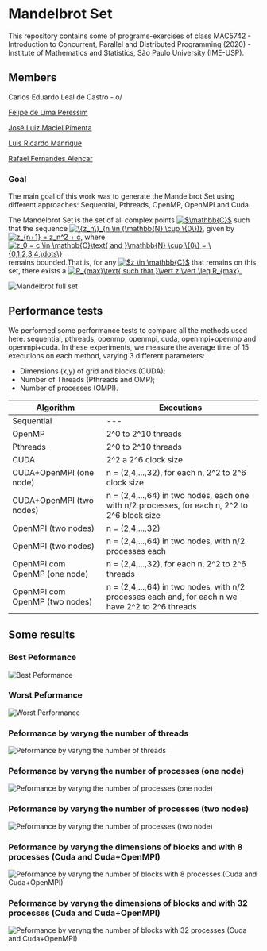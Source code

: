 # Mandelbrot Set

This repository contains some of programs-exercises of class MAC5742 - Introduction to Concurrent, Parallel and Distributed Programming (2020) - Institute of Mathematics and Statistics, São Paulo University (IME-USP).

## Members
Carlos Eduardo Leal de Castro - o/

[Felipe de Lima Peressim](https://github.com/feperessim)

[José Luiz Maciel Pimenta](https://github.com/JoseLuiz432)

[Luis Ricardo Manrique](https://github.com/lllmanriquelll)

[Rafael Fernandes Alencar](https://github.com/rafalencar1997)

### Goal
The main goal of this work was to generate the Mandelbrot Set using different approaches: Sequential, Pthreads, OpenMP, OpenMPI and Cuda.

The Mandelbrot Set is the set of all complex points <a href="https://www.codecogs.com/eqnedit.php?latex=\inline&space;$\mathbb{C}$" target="_blank"><img src="https://latex.codecogs.com/png.latex?\inline&space;$\mathbb{C}$" title="$\mathbb{C}$" /></a> such that the sequence <a href="https://www.codecogs.com/eqnedit.php?latex=\inline&space;\{z_n\}_{n&space;\in&space;(\mathbb{N}&space;\cup&space;\{0\})}" target="_blank"><img src="https://latex.codecogs.com/png.latex?\inline&space;\{z_n\}_{n&space;\in&space;(\mathbb{N}&space;\cup&space;\{0\})}" title="\{z_n\}_{n \in (\mathbb{N} \cup \{0\})}" /></a>, given by <a href="https://www.codecogs.com/eqnedit.php?latex=\inline&space;z_{n&plus;1}&space;=&space;z_n^2&space;&plus;&space;c," target="_blank"><img src="https://latex.codecogs.com/png.latex?\inline&space;z_{n&plus;1}&space;=&space;z_n^2&space;&plus;&space;c," title="z_{n+1} = z_n^2 + c," /></a> where <a href="https://www.codecogs.com/eqnedit.php?latex=\inline&space;z_0&space;=&space;c&space;\in&space;\mathbb{C}\text{&space;and&space;}\mathbb{N}&space;\cup&space;\{0\}&space;=&space;\{0,1,2,3,4,\dots\}" target="_blank"><img src="https://latex.codecogs.com/png.latex?\inline&space;z_0&space;=&space;c&space;\in&space;\mathbb{C}\text{&space;and&space;}\mathbb{N}&space;\cup&space;\{0\}&space;=&space;\{0,1,2,3,4,\dots\}" title="z_0 = c \in \mathbb{C}\text{ and }\mathbb{N} \cup \{0\} = \{0,1,2,3,4,\dots\}" /></a> remains bounded.That is, for any <a href="https://www.codecogs.com/eqnedit.php?latex=\inline&space;$z&space;\in&space;\mathbb{C}$" target="_blank"><img src="https://latex.codecogs.com/png.latex?\inline&space;$z&space;\in&space;\mathbb{C}$" title="$z \in \mathbb{C}$" /></a> that remains on this set, there exists a <a href="https://www.codecogs.com/eqnedit.php?latex=\inline&space;R_{max}\text{&space;such&space;that&space;}\vert&space;z&space;\vert&space;\leq&space;R_{max}." target="_blank"><img src="https://latex.codecogs.com/png.latex?\inline&space;R_{max}\text{&space;such&space;that&space;}\vert&space;z&space;\vert&space;\leq&space;R_{max}." title="R_{max}\text{ such that }\vert z \vert \leq R_{max}." /></a>

![Mandelbrot full set](https://github.com/carloselcastro/mandelbrot/blob/master/image/download.png)

## Performance tests

We performed some performance tests to compare all the methods used here: sequential, pthreads, openmp, openmpi, cuda, openmpi+openmp and openmpi+cuda. In these experiments, we measure the average time of 15 executions on each method, varying 3 different parameters:
* Dimensions (x,y) of grid and blocks (CUDA);
* Number of Threads (Pthreads and OMP);
* Number of processes (OMPI).

Algorithm | Executions
--------- | ----------
Sequential | ---
OpenMP | 2^0 to 2^10 threads
Pthreads | 2^0 to 2^10 threads
CUDA | 2^2 a 2^6 clock size
CUDA+OpenMPI (one node) | n = (2,4,...,32), for each n, 2^2 to 2^6 clock size
CUDA+OpenMPI (two nodes) | n = (2,4,...,64) in two nodes, each one with n/2 processes, for each n, 2^2 to 2^6 block size
OpenMPI (two nodes) | n = (2,4,...,32)
OpenMPI (two nodes) | n = (2,4,...,64) in two nodes, with n/2 processes each
OpenMPI com OpenMP (one node) | n = (2,4,...,32), for each n, 2^2 to 2^6 threads
OpenMPI com OpenMP (two nodes) | n = (2,4,...,64) in two nodes, with n/2 processes each and, for each n we have 2^2 to 2^6 threads

## Some results
### Best Peformance

![Best Peformance](https://github.com/carloselcastro/mandelbrot/blob/master/image/1.png)

### Worst Peformance

![Worst Performance](https://github.com/carloselcastro/mandelbrot/blob/master/image/2.png)

### Peformance by varyng the number of threads

![Peformance by varyng the number of threads](https://github.com/carloselcastro/mandelbrot/blob/master/image/3.png)

### Peformance by varyng the number of processes (one node)

![Peformance by varyng the number of processes (one node)](https://github.com/carloselcastro/mandelbrot/blob/master/image/4.png)

### Peformance by varyng the number of processes (two nodes)

![Peformance by varyng the number of processes (two node)](https://github.com/carloselcastro/mandelbrot/blob/master/image/5.png)

### Peformance by varyng the dimensions of blocks and with 8 processes (Cuda and Cuda+OpenMPI)

![Peformance by varyng the number of blocks with 8 processes (Cuda and Cuda+OpenMPI)](https://github.com/carloselcastro/mandelbrot/blob/master/image/6.png)

### Peformance by varyng the dimensions of blocks and with 32 processes (Cuda and Cuda+OpenMPI)

![Peformance by varyng the number of blocks with 32 processes (Cuda and Cuda+OpenMPI)](https://github.com/carloselcastro/mandelbrot/blob/master/image/7.png)

